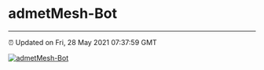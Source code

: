# admetMesh-Bot
---
⏰ Updated on Fri, 28 May 2021 07:37:59 GMT

[![admetMesh-Bot](https://github.com/kotori-y/admetMesh-bot/actions/workflows/main.yml/badge.svg)](https://github.com/kotori-y/admetMesh-bot/actions/workflows/main.yml)
